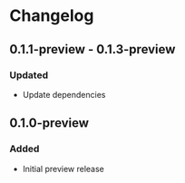 # Changelog

## 0.1.1-preview - 0.1.3-preview
### Updated
- Update dependencies

## 0.1.0-preview
### Added
- Initial preview release